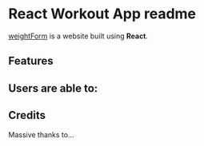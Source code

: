 # React Workout App readme

[weightForm](https://weightform.netlify.app/) is a website built using **React**.

## Features

## Users are able to:

## Credits
Massive thanks to...

